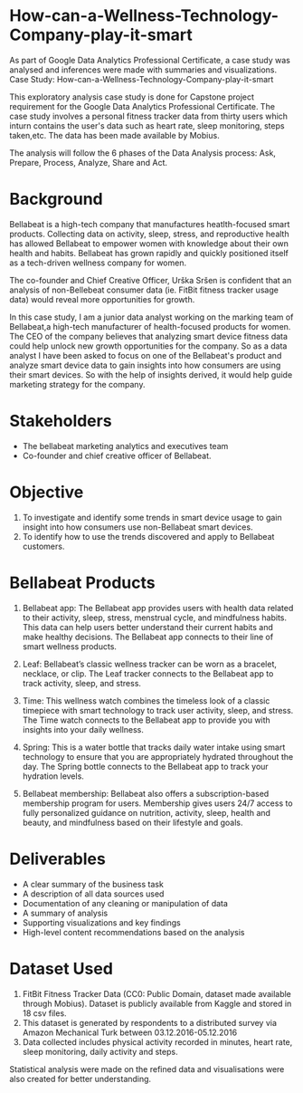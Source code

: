 # How-can-a-Wellness-Technology-Company-play-it-smart

As part of Google Data Analytics Professional Certificate, a case study was analysed and inferences were made with summaries and visualizations. Case Study: How-can-a-Wellness-Technology-Company-play-it-smart

This exploratory analysis case study is done for Capstone project requirement for the Google Data Analytics Professional Certificate. The case study involves a personal fitness tracker data from thirty users which inturn contains the user's data such as heart rate, sleep monitoring, steps taken,etc. The data has been made available by Mobius.

The analysis will follow the 6 phases of the Data Analysis process: Ask, Prepare, Process, Analyze, Share and Act.

# Background

Bellabeat is a high-tech company that manufactures heatlth-focused smart products. Collecting data on activity, sleep, stress, and reproductive health has allowed Bellabeat to empower women with
knowledge about their own health and habits. Bellabeat has grown rapidly and quickly
positioned itself as a tech-driven wellness company for women.

The co-founder and Chief Creative Officer, Urška Sršen is confident that an analysis of non-Bellebeat consumer data (ie. FitBit fitness tracker usage data) would reveal more opportunities for growth.

In this case study, I am a junior data analyst working on the marking team of Bellabeat,a high-tech manufacturer of health-focused products for women. The CEO of the company believes that analyzing smart device fitness data could help unlock new growth opportunities for the company. So as a data analyst I have been asked to focus on one of the Bellabeat's product and analyze smart device data to gain insights into how consumers are using their smart devices. So with the help of insights derived, it would help guide marketing strategy for the company.

# Stakeholders
* The bellabeat marketing analytics and executives team
* Co-founder and chief creative officer of Bellabeat.

# Objective
1. To investigate and identify some trends in smart device usage to gain insight into how consumers use non-Bellabeat smart devices.
2. To identify how to use the trends discovered and apply to Bellabeat customers.

# Bellabeat Products

1. Bellabeat app: The Bellabeat app provides users with health data related to their activity, sleep, stress, menstrual cycle, and mindfulness habits. This data can help users better understand their current habits and make healthy decisions. The Bellabeat app connects to their line of smart wellness products.

2. Leaf: Bellabeat’s classic wellness tracker can be worn as a bracelet, necklace, or clip. The Leaf tracker connects to the Bellabeat app to track activity, sleep, and stress.

3. Time: This wellness watch combines the timeless look of a classic timepiece with smart technology to track user activity, sleep, and stress. The Time watch connects to the Bellabeat app to provide you with insights into your daily wellness.

4. Spring: This is a water bottle that tracks daily water intake using smart technology to ensure that you are appropriately hydrated throughout the day. The Spring bottle connects to the Bellabeat app to track your hydration levels.

5. Bellabeat membership: Bellabeat also offers a subscription-based membership program for users. Membership gives users 24/7 access to fully personalized guidance on nutrition, activity, sleep, health and beauty, and mindfulness based on their lifestyle and goals.

# Deliverables

* A clear summary of the business task
* A description of all data sources used
* Documentation of any cleaning or manipulation of data
* A summary of analysis
* Supporting visualizations and key findings
* High-level content recommendations based on the analysis

# Dataset Used

1. FitBit Fitness Tracker Data (CC0: Public Domain, dataset made available through Mobius). Dataset is publicly available from Kaggle and stored in 18 csv files.
2. This dataset is generated by respondents to a distributed survey via Amazon Mechanical Turk between 03.12.2016-05.12.2016
3. Data collected includes physical activity recorded in minutes, heart rate, sleep monitoring, daily activity and steps.

Statistical analysis were made on the refined data and visualisations were also created for better understanding.


